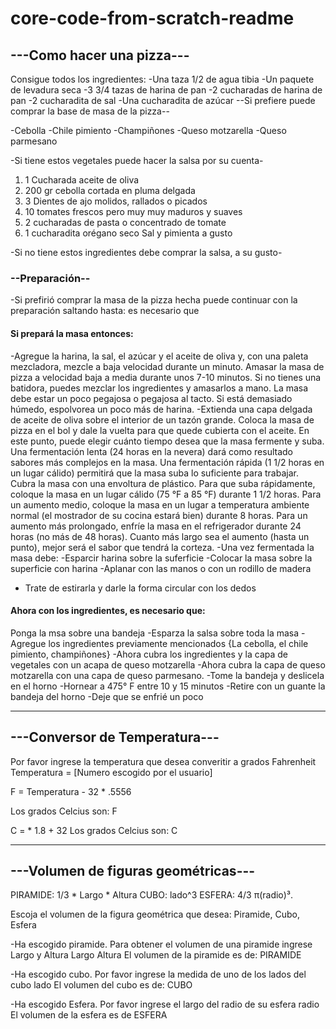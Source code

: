 # core-code-from-scratch-readme

## ---Como hacer una pizza---

Consigue todos los ingredientes:
-Una taza 1/2 de agua tibia
-Un paquete de levadura seca
-3 3/4 tazas de harina de pan
-2 cucharadas de harina de pan
-2 cucharadita de sal 
-Una cucharadita de azúcar
--Si prefiere puede comprar la base de masa de la pizza--

-Cebolla
-Chile pimiento
-Champiñones
-Queso motzarella
-Queso parmesano

-Si tiene estos vegetales puede hacer la salsa por su cuenta-

1. 1 Cucharada aceite de oliva 
2. 200 gr cebolla cortada en pluma delgada 
3. 3 Dientes de ajo molidos, rallados o picados 
4. 10 tomates frescos pero muy muy maduros y suaves 
5. 2 cucharadas de pasta o concentrado de tomate 
6. 1 cucharadita orégano seco Sal y pimienta a gusto

-Si no tiene estos ingredientes debe comprar la salsa, a su gusto-

### --Preparación--
-Si prefirió comprar la masa de la pizza hecha puede continuar con la preparación saltando hasta: es necesario que

#### Si prepará la masa  entonces:
-Agregue la harina, la sal, el azúcar y el aceite de oliva y, con una paleta mezcladora, mezcle a baja velocidad durante un minuto.
Amasar la masa de pizza a velocidad baja a media durante unos 7-10 minutos.
Si no tienes una batidora, puedes mezclar los ingredientes y amasarlos a mano.
La masa debe estar un poco pegajosa o pegajosa al tacto. Si está demasiado húmedo, espolvorea un poco más de harina.
-Extienda una capa delgada de aceite de oliva sobre el interior de un tazón grande. Coloca la masa de pizza en el bol y dale la vuelta para que quede cubierta con el aceite.
En este punto, puede elegir cuánto tiempo desea que la masa fermente y suba. Una fermentación lenta (24 horas en la nevera) dará como resultado sabores más complejos en la masa. Una fermentación rápida (1 1/2 horas en un lugar cálido) permitirá que la masa suba lo suficiente para trabajar.
Cubra la masa con una envoltura de plástico.
Para que suba rápidamente, coloque la masa en un lugar cálido (75 °F a 85 °F) durante 1 1/2 horas.
Para un aumento medio, coloque la masa en un lugar a temperatura ambiente normal (el mostrador de su cocina estará bien) durante 8 horas. Para un aumento más prolongado, enfríe la masa en el refrigerador durante 24 horas (no más de 48 horas).
Cuanto más largo sea el aumento (hasta un punto), mejor será el sabor que tendrá la corteza.
-Una vez fermentada la masa debe:
-Esparcir harina sobre la suferficie
-Colocar la masa sobre la superficie con harina
-Aplanar con las manos o con un rodillo de madera 
- Trate de estirarla y darle la forma circular con los dedos

#### Ahora con los ingredientes, es necesario que:

Ponga la msa sobre una bandeja
-Esparza la salsa sobre toda la masa
-Agregue los ingredientes previamente mencionados {La cebolla, el chile pimiento, champiñones}
-Ahora cubra los ingredientes y la capa de vegetales con un acapa de queso motzarella
-Ahora cubra la capa de queso motzarella con una capa de queso parmesano.
-Tome la bandeja y deslicela en el horno
-Hornear a 475° F entre 10 y 15 minutos
-Retire con un guante la bandeja del horno
-Deje que se enfrié un poco

---
## ---Conversor de Temperatura---

Por favor ingrese la temperatura que desea converitir a grados Fahrenheit
Temperatura = [Numero escogido por el usuario]

F = Temperatura - 32 * .5556

Los grados Celcius son: F

C = * 1.8 + 32
Los grados Celcius son: C

---
## ---Volumen de figuras geométricas---
PIRAMIDE: 1/3 * Largo * Altura
CUBO: lado^3
ESFERA: 4/3 π(radio)³.

Escoja el volumen de la figura geométrica que desea: Piramide, Cubo, Esfera

-Ha escogido piramide. Para obtener el volumen de una piramide ingrese Largo y Altura
Largo
Altura
El volumen de la piramide es de: PIRAMIDE

-Ha escogido cubo. Por favor ingrese la medida de uno de los lados del cubo
lado
El volumen del cubo es de: CUBO

-Ha escogido Esfera. Por favor ingrese el largo del radio de su esfera
radio
El volumen de la esfera es de ESFERA
